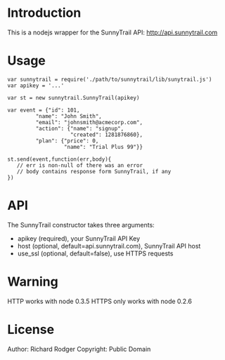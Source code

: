 Introduction
============

This is a nodejs wrapper for the SunnyTrail API: http://api.sunnytrail.com


Usage
=====
    var sunnytrail = require('./path/to/sunnytrail/lib/sunytrail.js')
    var apikey = '...'
    
    var st = new sunnytrail.SunnyTrail(apikey)
    
    var event = {"id": 101, 
             "name": "John Smith", 
             "email": "johnsmith@acmecorp.com",
             "action": {"name": "signup", 
                        "created": 1281876860},
             "plan": {"price": 0, 
                      "name": "Trial Plus 99"}} 
    
    st.send(event,function(err,body){
       // err is non-null of there was an error
       // body contains response form SunnyTrail, if any
    })


API
===

The SunnyTrail constructor takes three arguments:
*   apikey (required), your SunnyTrail API Key
*   host (optional, default=api.sunnytrail.com), SunnyTrail API host
*   use_ssl (optional, default=false), use HTTPS requests


Warning
=======

HTTP works with node 0.3.5
HTTPS only works with node 0.2.6


License
=======

Author: Richard Rodger
Copyright: Public Domain













